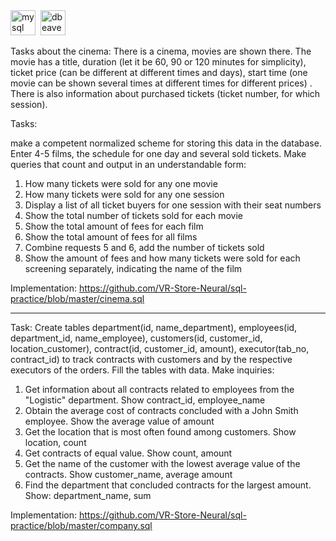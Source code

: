 <div>
  <img src="https://cdn.jsdelivr.net/gh/devicons/devicon/icons/mysql/mysql-original.svg" title="mysql" alt="mysql" width="40" height="40"/>&nbsp
  <img src="https://asset.brandfetch.io/id4nWEruqq/idP6tbHvdl.svg" title="dbeaver" alt="dbeaver" width="40" height="40"/>&nbsp
</div>

Tasks about the cinema:
There is a cinema, movies are shown there. The movie has a title, duration (let it be 60, 90 or 120 minutes for simplicity), ticket price (can be different at different times and days), start time (one movie can be shown several times at different times for different prices) . There is also information about purchased tickets (ticket number, for which session).

Tasks:

make a competent normalized scheme for storing this data in the database. Enter 4-5 films, the schedule for one day and several sold tickets.
Make queries that count and output in an understandable form:

1) How many tickets were sold for any one movie
2) How many tickets were sold for any one session
3) Display a list of all ticket buyers for one session with their seat numbers
4) Show the total number of tickets sold for each movie
5) Show the total amount of fees for each film
6) Show the total amount of fees for all films
7) Combine requests 5 and 6, add the number of tickets sold
8) Show the amount of fees and how many tickets were sold for each screening separately, indicating the name of the film

Implementation: https://github.com/VR-Store-Neural/sql-practice/blob/master/cinema.sql

--------------------------------------------------------------------------------

Task: Create tables department(id, name_department), employees(id, department_id, name_employee), customers(id, customer_id, location_customer), contract(id, customer_id, amount), executor(tab_no, contract_id) to track contracts with customers and by the respective executors of the orders. Fill the tables with data. Make inquiries:

1) Get information about all contracts related to employees from the "Logistic" department. Show contract_id, employee_name
2) Obtain the average cost of contracts concluded with a John Smith employee. Show the average value of amount
3) Get the location that is most often found among customers. Show location, count
4) Get contracts of equal value. Show count, amount
5) Get the name of the customer with the lowest average value of the contracts. Show customer_name, average amount
6) Find the department that concluded contracts for the largest amount. Show: department_name, sum

Implementation: https://github.com/VR-Store-Neural/sql-practice/blob/master/company.sql
